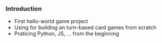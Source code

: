 ### Introduction
- First hello-world game project
- Using for building an turn-based card games from scratch
- Praticing Python, JS, ... from the beginning 